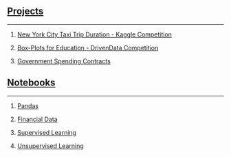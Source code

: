 <a name="Home"></A>

## [Projects](projects.md)
<hr>

1. [New York City Taxi Trip Duration - Kaggle Competition](nyctaxi.md)

2. [Box-Plots for Education - DrivenData Competition](boxplots.md)

3. [Government Spending Contracts](gov.md)

## [Notebooks](notebooks.md) 
<hr>

1. [Pandas](pandas.html#bottom)

2. [Financial Data](financial.html#bottom)

3. [Supervised Learning](supervised_learning.html#bottom)

4. [Unsupervised Learning](unsupervised_learning.html#bottom)
